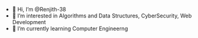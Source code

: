 - 👋 Hi, I’m @Renjith-38
- 👀 I’m interested in Algorithms and Data Structures, CyberSecurity, Web Development
- 🌱 I’m currently learning Computer Engineerng

<!---
Renjith-38/Renjith-38 is a ✨ special ✨ repository because its `README.md` (this file) appears on your GitHub profile.
You can click the Preview link to take a look at your changes.
--->
